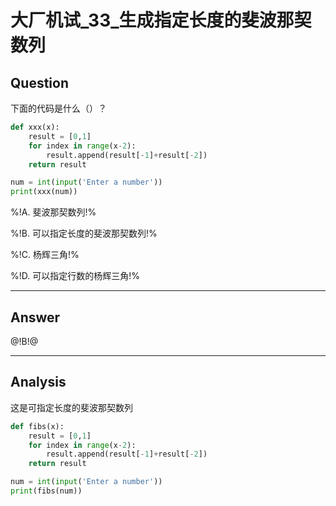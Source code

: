 # 大厂机试_33_生成指定长度的斐波那契数列

## Question
下面的代码是什么（）？

```python
def xxx(x):
    result = [0,1]
    for index in range(x-2):
        result.append(result[-1]+result[-2])
    return result

num = int(input('Enter a number'))
print(xxx(num))
```

%!A. 斐波那契数列!%

%!B. 可以指定长度的斐波那契数列!%

%!C. 杨辉三角!%

%!D. 可以指定行数的杨辉三角!%

----

## Answer
@!B!@

----

## Analysis

这是可指定长度的斐波那契数列

```python
def fibs(x):
    result = [0,1]
    for index in range(x-2):
        result.append(result[-1]+result[-2])
    return result

num = int(input('Enter a number'))
print(fibs(num))
```